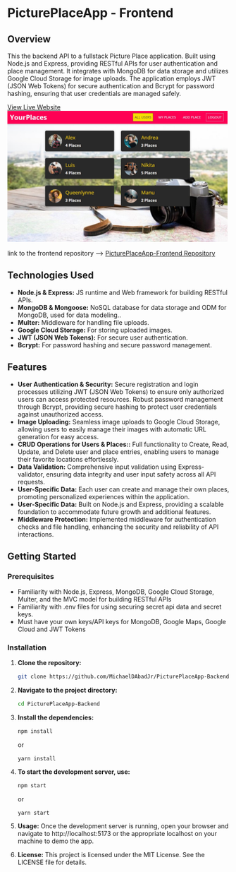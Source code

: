 # PicturePlaceApp - Frontend

## Overview

This the backend API to a fullstack Picture Place application. Built using Node.js and Express, providing RESTful APIs for user authentication and place management. It integrates with MongoDB for data storage and utilizes Google Cloud Storage for image uploads. The application employs JWT (JSON Web Tokens) for secure authentication and Bcrypt for password hashing, ensuring that user credentials are managed safely.

<a href="https://junmike-picture-place.netlify.app/" target="_blank">View Live Website</a>
<img src="https://raw.githubusercontent.com/MichaelDAbadJr/assets/refs/heads/main/PicturePlace-Cover.jpg" width="500">

link to the frontend repository -->
<a href="https://github.com/MichaelDAbadJr/PicturePlaceApp-Frontend/" target="_blank">PicturePlaceApp-Frontend Repository</a>

## Technologies Used

- **Node.js & Express:** JS runtime and Web framework for building RESTful APIs.
- **MongoDB & Mongoose:** NoSQL database for data storage and ODM for MongoDB, used for data modeling..
- **Multer:** Middleware for handling file uploads.
- **Google Cloud Storage:** For storing uploaded images.
- **JWT (JSON Web Tokens):** For secure user authentication.
- **Bcrypt:** For password hashing and secure password management.

## Features

- **User Authentication & Security:** Secure registration and login processes utilizing JWT (JSON Web Tokens) to ensure only authorized users can access protected resources. Robust password management through Bcrypt, providing secure hashing to protect user credentials against unauthorized access.
- **Image Uploading:** Seamless image uploads to Google Cloud Storage, allowing users to easily manage their images with automatic URL generation for easy access.
- **CRUD Operations for Users & Places::** Full functionality to Create, Read, Update, and Delete user and place entries, enabling users to manage their favorite locations effortlessly.
- **Data Validation:** Comprehensive input validation using Express-validator, ensuring data integrity and user input safety across all API requests.
- **User-Specific Data:** Each user can create and manage their own places, promoting personalized experiences within the application.
- **User-Specific Data:** Built on Node.js and Express, providing a scalable foundation to accommodate future growth and additional features.
- **Middleware Protection:** Implemented middleware for authentication checks and file handling, enhancing the security and reliability of API interactions.

## Getting Started

### Prerequisites

- Familiarity with Node.js, Express, MongoDB, Google Cloud Storage, Multer, and the MVC model for building RESTful APIs
- Familiarity with .env files for using securing secret api data and secret keys.
- Must have your own keys/API keys for MongoDB, Google Maps, Google Cloud and JWT Tokens

### Installation

1. **Clone the repository:**

   ```sh
   git clone https://github.com/MichaelDAbadJr/PicturePlaceApp-Backend
   ```

2. **Navigate to the project directory:**

   ```sh
   cd PicturePlaceApp-Backend
   ```

3. **Install the dependencies:**

   ```sh
   npm install
   ```

   or

   ```
   yarn install
   ```

4. **To start the development server, use:**

   ```sh
   npm start
   ```

   or

   ```
   yarn start
   ```

5. **Usage:**
   Once the development server is running, open your browser and navigate to http://localhost:5173 or the appropriate localhost on your machine to demo the app.

6. **License:**
   This project is licensed under the MIT License. See the LICENSE file for details.
